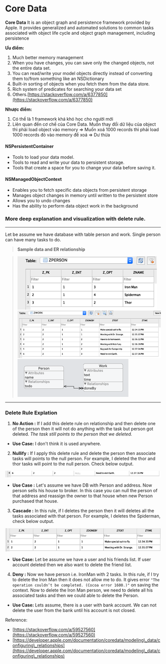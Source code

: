 # Core Data

**Core Data** It is an object graph and persistence framework provided by Apple. It provides generalized and automated solutions to common tasks associated with object life cycle and object graph management, including persistence

**Ưu điểm:**

1. Much better memory management
2. When you have changes, you can save only the changed objects, not the entire data set.
3. You can read/write your model objects directly instead of converting them to/from something like an NSDictionary
4. Built-in sorting of objects when you fetch them from the data store.
5. Rich system of predicates for searching your data set
6. Others.[https://stackoverflow.com/a/6377850](https://stackoverflow.com/a/6377850)

**Nhược điểm:**

1. Có thể là 1 framework khá khó học cho người mới
2. Liên quan đến cơ chế của Core Data. Muốn thay đổi dữ liệu của object thì phải load object vào memory ⇒ Muốn xoá 1000 records thì phải load 1000 records đó vào memory để xoá ⇒ Dư thừa

#### NSPersistentContainer

* Tools to load your data model.
* Tools to read and write your data to persistent storage.
* Tools that create a space for you to change your data before saving it.

#### NSManagedObjectContext

* Enables you to fetch specific data objects from persistent storage
* Manages object changes in memory until written to the persistent store
* Allows you to undo changes
* Has the ability to perform data object work in the background

### More deep explanation and visualization with delete rule.

***

Let be assume we have database with table person and work. Single person can have many tasks to do.

> **Sample data and ER relationship**

> ![](<../.gitbook/assets/image (2).png>)![](<../.gitbook/assets/image (3).png>)![](../.gitbook/assets/image.png)

***

### Delete Rule Explation

1. **No Action :** If I add this delete rule on relationship and then delete one of the person then it will not do anything with the task but person got deleted. _The task still points to the person that we deleted._

* **Use Case:** I don't think it is used anywhere.

2. **Nullify :** If I apply this delete rule and delete the person then associate tasks will points to the null person. For example, I deleted the thor and thor tasks will point to the null person. Check below output.

![](<../.gitbook/assets/image (1).png>)

* **Use Case :** Let's assume we have DB with Person and address. Now person sells his house to broker. In this case you can null the person of that address and reassign the owner to that house when new Person purchased that house.

3. **Cascade :** In this rule, if I deletes the person then it will deletes all the tasks associated with that person. For example, I deletes the Spiderman, check below output.

![](<../.gitbook/assets/image (4).png>)

* **Use Case:** Let be assume we have a user and his friends list. If user account deleted then we also want to delete the friend list.

4. **Deny :** Now we have person i.e. IronMan with 2 tasks. In this rule, if I try to delete the Iron Man then it does not allow me to do. It gives error `"The operation couldn’t be completed. (Cocoa error 1600.)"` on saving the context. Now to delete the Iron Man person, we need to delete all his associated tasks and then we could able to delete the Person.

* **Use Case:** Lets assume, there is a user with bank account. We can not delete the user from the bank until his account is not closed.



Reference:

* [https://stackoverflow.com/a/59527560](https://stackoverflow.com/a/59527560)
* [https://developer.apple.com/documentation/coredata/modeling\_data/configuring\_relationships](https://developer.apple.com/documentation/coredata/modeling\_data/configuring\_relationships)

